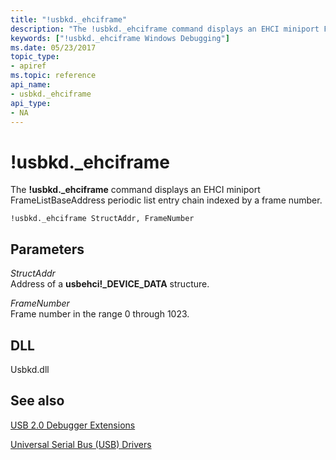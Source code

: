 ```yaml
---
title: "!usbkd._ehciframe"
description: "The !usbkd._ehciframe command displays an EHCI miniport FrameListBaseAddress periodic list entry chain indexed by a frame number."
keywords: ["!usbkd._ehciframe Windows Debugging"]
ms.date: 05/23/2017
topic_type:
- apiref
ms.topic: reference
api_name:
- usbkd._ehciframe
api_type:
- NA
---
```


# !usbkd.\_ehciframe

The **!usbkd.\_ehciframe** command displays an EHCI miniport FrameListBaseAddress periodic list entry chain indexed by a frame number.

```dbgcmd
!usbkd._ehciframe StructAddr, FrameNumber
```

## Parameters

<span id="_______StructAddr______"></span><span id="_______structaddr______"></span><span id="_______STRUCTADDR______"></span> *StructAddr*   
Address of a **usbehci!\_DEVICE\_DATA** structure.

<span id="_______FrameNumber______"></span><span id="_______framenumber______"></span><span id="_______FRAMENUMBER______"></span> *FrameNumber*   
Frame number in the range 0 through 1023.

## DLL

Usbkd.dll

## See also

[USB 2.0 Debugger Extensions](usb-2-0-extensions.md)

[Universal Serial Bus (USB) Drivers](../usbcon/index.md)
